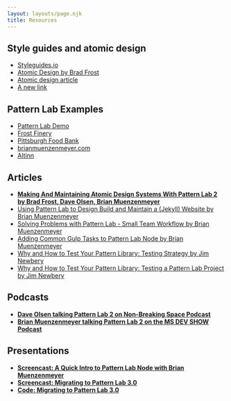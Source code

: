 ```yaml
---
layout: layouts/page.njk
title: Resources
---
```


## Style guides and atomic design

- [Styleguides.io](http://styleguides.io)
- [Atomic Design by Brad Frost](http://atomicdesign.bradfrost.com)
- [Atomic design article](http://bradfrost.com/blog/post/atomic-web-design/)
- [A new link](http://google.com)

<div class="tile tile--flex tile--fancy">
		    <h2 class="language-btn">Pattern Lab Examples</h2>
</div>

<div>
    <ul class="link-list">
        <li class="link-list__item"><a class="link-list__link" href="http://demo.patternlab.io/">Pattern Lab Demo</a></li>
        <li class="link-list__item"><a class="link-list__link" href="http://patterns.frostfinery.com/">Frost Finery</a></li>
        <li class="link-list__item"><a class="link-list__link" href="http://foodbank.bradfrostweb.com/patternlab/v10/">Pittsburgh Food Bank</a></li>
        <li class="link-list__item"><a class="link-list__link" href="http://www.brianmuenzenmeyer.com/patternlab/public/">brianmuenzenmeyer.com</a></li>
        <li class="link-list__item"><a class="link-list__link" href="http://altinn.github.io/DesignSystem/">Altinn</a></li>
    </ul>
</div>

<div class="tile tile--flex tile--alt">
    <h2 class="language-btn">Articles</h2>
    <ul class="link-list">
        <li class="link-list__item"><strong><a class="link-list__link" href="https://www.smashingmagazine.com/2016/07/building-maintaining-atomic-design-systems-pattern-lab/">Making And Maintaining Atomic Design Systems With Pattern Lab 2 by Brad Frost, Dave Olsen, Brian Muenzenmeyer</a></strong></li>
        <li class="link-list__item"><a class="link-list__link" href="http://www.brianmuenzenmeyer.com/using-patternlab-to-design-build-and-maintain-a-website">Using Pattern Lab to Design Build and Maintain a (Jekyll) Website by Brian Muenzenmeyer</a></li>
        <li class="link-list__item"><a class="link-list__link" href="http://www.brianmuenzenmeyer.com/solving-problems-with-pattern-lab-small-team-workflow">Solving Problems with Pattern Lab - Small Team Workflow by Brian Muenzenmeyer</a></li>
        <li class="link-list__item"><a class="link-list__link" href="http://www.brianmuenzenmeyer.com/adding-common-gulp-tasks-to-pattern-lab-node">Adding Common Gulp Tasks to Pattern Lab Node by Brian Muenzenmeyer</a></li>
        <li class="link-list__item"><a class="link-list__link" href="http://tinnedfruit.com/2016/09/12/why-and-how-to-test-your-pattern-library.html">Why and How to Test Your Pattern Library: Testing Strategy by Jim Newbery</a></li>
        <li class="link-list__item"><a class="link-list__link" href="http://tinnedfruit.com/2016/09/20/why-and-how-to-test-your-pattern-library-2.html">Why and How to Test Your Pattern Library: Testing a Pattern Lab Project by Jim Newbery</a></li>
    </ul>
</div>

<div class="tile tile--flex tile--alt2">
    <h2 class="language-btn">Podcasts</h2>
    <ul class="link-list">
        <li class="link-list__item"><strong><a class="link-list__link" href="http://goodstuff.fm/nbsp/86">Dave Olsen talking Pattern Lab 2 on Non-Breaking Space Podcast</a></strong></li>
        <li class="link-list__item"><strong><a class="link-list__link" href="http://msdevshow.com/2015/12/pattern-lab-with-brian-muenzenmeyer/">Brian Muenzenmeyer talking Pattern Lab 2 on the MS DEV SHOW Podcast</a></strong></li>
    </ul>
</div>

<div class="tile tile--flex tile--fancy2">
	    <h2 class="language-btn">Presentations</h2>
	    <ul class="link-list">
           <li class="link-list__item"><strong><a class="link-list__link" href="https://css-tricks.com/video-screencasts/149-quick-intro-pattern-lab-node-brian-muenzenmeyer/">Screencast: A Quick Intro to Pattern Lab Node with Brian Muenzenmeyer</a></strong></li>
           <li class="link-list__item"><strong><a class="link-list__link" href="https://www.youtube.com/watch?v=hIH-lI1QTns&amp;t=1s">Screencast: Migrating to Pattern Lab 3.0</a></strong></li>
           <li class="link-list__item"><strong><strong><a class="link-list__link" href="https://github.com/bmuenzenmeyer/pl-migrate-example">Code: Migrating to Pattern Lab 3.0</a></strong></strong></li><strong>
	    </strong></ul><strong>
	</strong></div>
